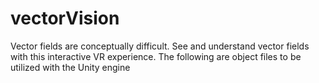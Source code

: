 # vectorVision
Vector fields are conceptually difficult. See and understand vector fields with this interactive VR experience.
The following are object files to be utilized with the Unity engine
